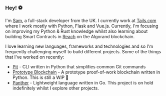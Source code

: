 ### Hey! :soccer:

I'm [Sam](https://twitter.com/SamNewby_), a full-stack developer from the UK. I currently work at [Tails.com](https://tails.com) where I work mostly with Python, Flask and Vue.js. Currently, I'm focusing on improving my Python & Rust knowledge whilst also learning about building Smart Contracts in [Reach](https://reach.sh) on the Algorand blockchain.

I love learning new languages, frameworks and technologies and so I'm frequently challenging myself to build different projects. Some of the things that I've worked on recently:
- [Pit](https://github.com/NWBY/pit) - CLI written in Python that simplifies common Git commands
- [Prototype Blockchain](https://github.com/NWBY/hackday-blockchain) - A prototype proof-of-work blockchain written in Python. This is still a WIP 🚧
- [Panther](https://github.com/NWBY/panther) - Lightweight language written in Go. This project is on hold indefinitely whilst I explore other projects.
